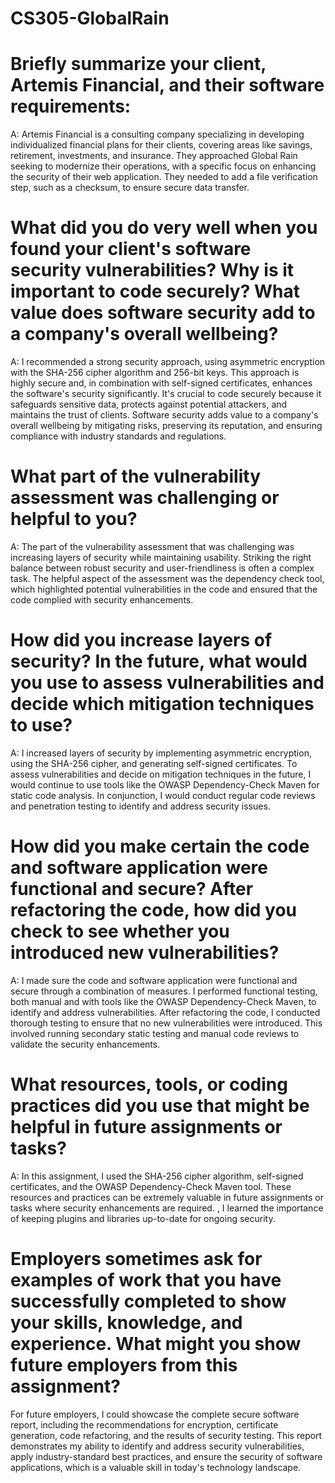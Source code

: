 # CS305-GlobalRain

# Briefly summarize your client, Artemis Financial, and their software requirements:
A: Artemis Financial is a consulting company specializing in developing individualized financial plans for their clients, covering areas like savings, retirement, investments, and insurance. They approached Global Rain seeking to modernize their operations, with a specific focus on enhancing the security of their web application. They needed to add a file verification step, such as a checksum, to ensure secure data transfer.

# What did you do very well when you found your client's software security vulnerabilities? Why is it important to code securely? What value does software security add to a company's overall wellbeing?
A: I recommended a strong security approach, using asymmetric encryption with the SHA-256 cipher algorithm and 256-bit keys. This approach is highly secure and, in combination with self-signed certificates, enhances the software's security significantly. It's crucial to code securely because it safeguards sensitive data, protects against potential attackers, and maintains the trust of clients. Software security adds value to a company's overall wellbeing by mitigating risks, preserving its reputation, and ensuring compliance with industry standards and regulations.

# What part of the vulnerability assessment was challenging or helpful to you?
A: The part of the vulnerability assessment that was challenging was increasing layers of security while maintaining usability. Striking the right balance between robust security and user-friendliness is often a complex task. The helpful aspect of the assessment was the dependency check tool, which highlighted potential vulnerabilities in the code and ensured that the code complied with security enhancements.

# How did you increase layers of security? In the future, what would you use to assess vulnerabilities and decide which mitigation techniques to use?
A: I increased layers of security by implementing asymmetric encryption, using the SHA-256 cipher, and generating self-signed certificates. To assess vulnerabilities and decide on mitigation techniques in the future, I would continue to use tools like the OWASP Dependency-Check Maven for static code analysis. In conjunction, I would conduct regular code reviews and penetration testing to identify and address security issues.

# How did you make certain the code and software application were functional and secure? After refactoring the code, how did you check to see whether you introduced new vulnerabilities?
A: I made sure the code and software application were functional and secure through a combination of measures. I performed functional testing, both manual and with tools like the OWASP Dependency-Check Maven, to identify and address vulnerabilities. After refactoring the code, I conducted thorough testing to ensure that no new vulnerabilities were introduced. This involved running secondary static testing and manual code reviews to validate the security enhancements.

# What resources, tools, or coding practices did you use that might be helpful in future assignments or tasks?
A: In this assignment, I used the SHA-256 cipher algorithm, self-signed certificates, and the OWASP Dependency-Check Maven tool. These resources and practices can be extremely valuable in future assignments or tasks where security enhancements are required. , I learned the importance of keeping plugins and libraries up-to-date for ongoing security.

# Employers sometimes ask for examples of work that you have successfully completed to show your skills, knowledge, and experience. What might you show future employers from this assignment?
For future employers, I could showcase the complete secure software report, including the recommendations for encryption, certificate generation, code refactoring, and the results of security testing. This report demonstrates my ability to identify and address security vulnerabilities, apply industry-standard best practices, and ensure the security of software applications, which is a valuable skill in today's technology landscape.
